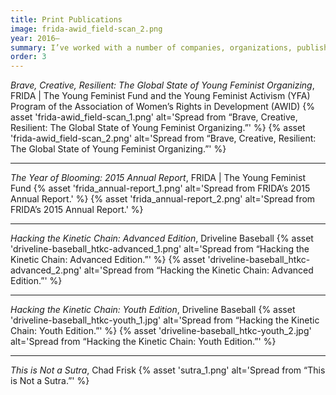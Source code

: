 ```yaml
---
title: Print Publications
image: frida-awid_field-scan_2.png
year: 2016–
summary: I’ve worked with a number of companies, organizations, publishers, and authors over the years, designing books, journals, textbooks, and annual reports. These are some of the highlights.
order: 3
---
```


*Brave, Creative, Resilient: The Global State of Young Feminist Organizing*, FRIDA | The Young Feminist Fund and the Young Feminist Activism (YFA) Program of the Association of Women’s Rights in Development (AWID)
{% asset 'frida-awid_field-scan_1.png' alt='Spread from “Brave, Creative, Resilient: The Global State of Young Feminist Organizing.”' %}
{% asset 'frida-awid_field-scan_2.png' alt='Spread from “Brave, Creative, Resilient: The Global State of Young Feminist Organizing.”' %}

---

*The Year of Blooming: 2015 Annual Report*, FRIDA | The Young Feminist Fund
{% asset 'frida_annual-report_1.png' alt='Spread from FRIDA’s 2015 Annual Report.' %}
{% asset 'frida_annual-report_2.png' alt='Spread from FRIDA’s 2015 Annual Report.' %}

---

*Hacking the Kinetic Chain: Advanced Edition*, Driveline Baseball
{% asset 'driveline-baseball_htkc-advanced_1.png' alt='Spread from “Hacking the Kinetic Chain: Advanced Edition.”' %}
{% asset 'driveline-baseball_htkc-advanced_2.png' alt='Spread from “Hacking the Kinetic Chain: Advanced Edition.”' %}

---

*Hacking the Kinetic Chain: Youth Edition*, Driveline Baseball
{% asset 'driveline-baseball_htkc-youth_1.jpg' alt='Spread from “Hacking the Kinetic Chain: Youth Edition.”' %}
{% asset 'driveline-baseball_htkc-youth_2.jpg' alt='Spread from “Hacking the Kinetic Chain: Youth Edition.”' %}

---

*This is Not a Sutra*, Chad Frisk
{% asset 'sutra_1.png' alt='Spread from “This is Not a Sutra.”' %}
